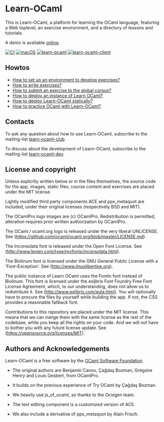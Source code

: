Learn-OCaml
===========

This is Learn-OCaml, a platform for learning the OCaml language,
featuring a Web toplevel, an exercise environment, and a directory of
lessons and tutorials.

A demo is available [online](https://ocaml-sf.org/learn-ocaml-public/).

[![CI](https://github.com/ocaml-sf/learn-ocaml/workflows/CI/badge.svg?branch=master)](https://github.com/ocaml-sf/learn-ocaml/actions?query=workflow%3ACI)
[![macOS](https://github.com/ocaml-sf/learn-ocaml/workflows/macOS/badge.svg?branch=master)](https://github.com/ocaml-sf/learn-ocaml/actions?query=workflow%3AmacOS)
[![learn-ocaml](https://img.shields.io/badge/docker-ocamlsf%2Flearn--ocaml-blue.svg)](https://hub.docker.com/r/ocamlsf/learn-ocaml "Docker image of learn-ocaml")
[![learn-ocaml-client](https://img.shields.io/badge/docker-ocamlsf%2Flearn--ocaml--client-blue.svg)](https://hub.docker.com/r/ocamlsf/learn-ocaml-client "Docker image of learn-ocaml-client")

Howtos
------

* [How to set up an environment to develop exercises?](https://github.com/ocaml-sf/learn-ocaml/blob/master/docs/howto-setup-exercise-development-environment.md)
* [How to write exercises?](https://github.com/ocaml-sf/learn-ocaml/blob/master/docs/howto-write-exercises.md)
* [How to submit an exercise to the global corpus?](https://github.com/ocaml-sf/learn-ocaml/blob/master/docs/howto-submit-an-exercise.md)
* [How to deploy an instance of Learn OCaml?](https://github.com/ocaml-sf/learn-ocaml/blob/master/docs/howto-deploy-a-learn-ocaml-instance.md)
* [How to deploy Learn-OCaml statically?](https://github.com/ocaml-sf/learn-ocaml/blob/master/docs/howto-deploy-learn-ocaml-statically.md)
* [How to practice OCaml with Learn-OCaml?](https://github.com/ocaml-sf/learn-ocaml/blob/master/docs/howto-practice-ocaml.md)

Contacts
--------

To ask any question about how to use Learn-OCaml, subscribe to
the mailing-list [learn-ocaml-club](https://sympa.inria.fr/sympa/subscribe/learn-ocaml-club).

To discuss about the development of Learn-OCaml, subscribe to
the mailing-list [learn-ocaml-dev](https://sympa.inria.fr/sympa/subscribe/learn-ocaml-dev).

License and copyright
---------------------

Unless explicitly written below or in the files themselves, the source
code for the app, images, static files, course content and exercises
are placed under the MIT license.

Lightly modified third party components ACE and ppx_metaquot are
included, under their original licenses (respectively BSD and MIT).

The OCamlPro logo images are (c) OCamlPro. Redistribution is
permitted, alteration requires prior written authorization by
OCamlPro.

The OCaml / ocaml.org logo is released under the very liberal UNLICENSE.
See (https://github.com/ocaml/ocaml.org/blob/master/LICENSE.md).

The Inconsolata font is released under the Open Font License.
See (http://www.levien.com/type/myfonts/inconsolata.html).

The Biolinum font is licensed under the GNU General Public License with
a 'Font-Exception'.
See (http://www.linuxlibertine.org).

The public instance of Learn OCaml uses the Fontin font instead of
Biolinum. This font is licensed under the exljbris Font Foundry Free
Font License Agreement, which, to our understanding, does not allow us
to redistribute it. See (http://www.exljbris.com/eula.html). You will
optionally have to procure the files by yourself while building the
app. If not, the CSS provides a reasonable fallback font.

Contributions to this repository are placed under the MIT
license. This means that we can merge them with the same license as
the rest of the codebase, while you keep all the rights on your code.
And we will not have to bother you with any future license update.
See (https://opensource.org/licenses/MIT).

Authors and Acknowledgements
----------------------------

Learn-OCaml is a free software by the [OCaml Software Foundation](https://ocaml-sf.org).

 * The original authors are Benjamin Canou, Çağdaş Bozman, Grégoire Henry and
   Louis Gesbert, from OCamlPro.

 * It builds on the previous experience of Try OCaml by Çağdaş Bozman.

 * We heavily use js_of_ocaml, so thanks to the Ocsigen team.

 * The text editing component is a customized version of ACE.

 * We also include a derivative of ppx_metaquot by Alain Frisch.
